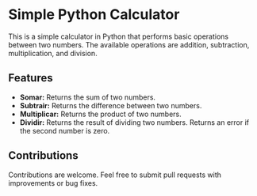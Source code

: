 # Simple Python Calculator

This is a simple calculator in Python that performs basic operations between two numbers. The available operations are addition, subtraction, multiplication, and division.

## Features

- **Somar:** Returns the sum of two numbers.
- **Subtrair:** Returns the difference between two numbers.
- **Multiplicar:** Returns the product of two numbers.
- **Dividir:** Returns the result of dividing two numbers. Returns an error if the second number is zero.

## Contributions

Contributions are welcome. Feel free to submit pull requests with improvements or bug fixes.
